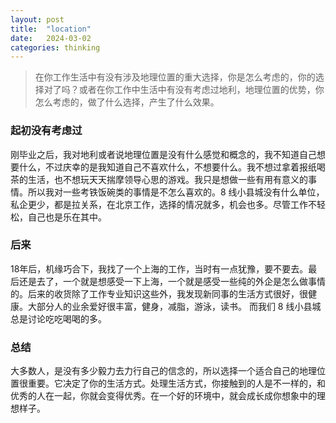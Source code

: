 ```yaml
---
layout: post
title:  "location"
date:   2024-03-02
categories: thinking
---
```


> 在你工作生活中有没有涉及地理位置的重大选择，你是怎么考虑的，你的选择对了吗？或者在你工作中生活中有没有考虑过地利，地理位置的优势，你怎么考虑的，做了什么选择，产生了什么效果。


### 起初没有考虑过
刚毕业之后，我对地利或者说地理位置是没有什么感觉和概念的，我不知道自己想要什么，不过庆幸的是我知道自己不喜欢什么，不想要什么。我不想过拿着报纸喝茶的生活，也不想玩天天揣摩领导心思的游戏。我只是想做一些有用有意义的事情。所以我对一些考铁饭碗类的事情是不怎么喜欢的。8 线小县城没有什么单位，私企更少，都是拉关系，在北京工作，选择的情况就多，机会也多。尽管工作不轻松，自己也是乐在其中。

### 后来
18年后，机缘巧合下，我找了一个上海的工作，当时有一点犹豫，要不要去。最后还是去了，一个就是想感受一下上海，一个就是感受一些纯的外企是怎么做事情的。后来的收货除了工作专业知识这些外，我发现新同事的生活方式很好，很健康。大部分人的业余爱好很丰富，健身，减脂，游泳，读书。 而我们 8 线小县城总是讨论吃吃喝喝的多。

### 总结
大多数人，是没有多少毅力去力行自己的信念的，所以选择一个适合自己的地理位置很重要。它决定了你的生活方式。处理生活方式，你接触到的人是不一样的，和优秀的人在一起，你就会变得优秀。在一个好的环境中，就会成长成你想象中的理想样子。
